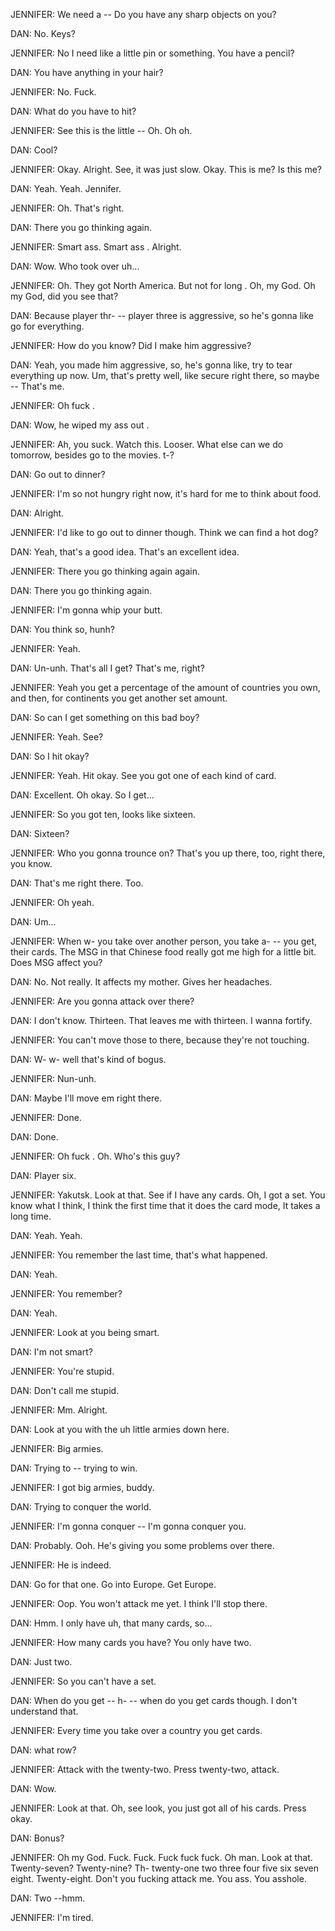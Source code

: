 JENNIFER: We need a --
	      Do you have any sharp objects on you?

DAN:  No. Keys?

JENNIFER:	No I need like a little pin or something. You have a pencil?

DAN:	You have anything in your hair?

JENNIFER: No. Fuck.

DAN:	What do you have to hit?

JENNIFER:	 See this is the little -- Oh. Oh oh.

DAN:	 Cool?

JENNIFER:	 Okay.
	Alright.
	See,
	it was just slow.
	Okay.
	This is me?
	Is this me?

DAN: Yeah.
	 Yeah.
	 Jennifer.

JENNIFER: Oh.
	     That's right.

DAN:	 There you go thinking again.

JENNIFER:	Smart ass. 
	Smart ass .
	Alright.

DAN:  Wow.
	  Who took over uh...

JENNIFER:	 Oh.
	They got North America.
	But not for long .
	Oh,
	my God. Oh my God,
	did you see that?

DAN: Because player thr- --
	 player three is aggressive,
	so he's gonna like go for everything.

JENNIFER: How do you know?
	Did I make him aggressive?

DAN: Yeah,
	you made him aggressive,
	so,
	he's gonna like,
	try to tear everything up now.
	Um,
	that's pretty well,
	like secure right there,
	so maybe --
	That's me.
	
JENNIFER:	Oh fuck .

DAN:	Wow,
	he wiped my ass out .


JENNIFER:	Ah,
	you suck.
	Watch this.
	Looser. What else can we do tomorrow, besides go to the movies.
	t-?

DAN:	 Go out to dinner?

JENNIFER: I'm so not hungry right now,
	it's hard for me to think about food.

DAN:	 Alright.

JENNIFER: I'd like to go out to dinner though.
	Think we can find a hot dog?

DAN: Yeah,
	that's a good idea.
	That's an excellent idea.

JENNIFER:	   There you go thinking again again.

DAN:	 There you go thinking again.

JENNIFER: I'm gonna whip your butt.

DAN:	You think so,
	hunh?

JENNIFER: Yeah.

DAN:	Un-unh. That's all I get? That's me,
	right?

JENNIFER:	Yeah you get a percentage of the amount of countries you own,
	and then,
	for continents you get another set amount.

DAN:  So can I get something on this bad boy?

JENNIFER:	  Yeah.
	 See?

DAN: So I hit okay?

JENNIFER:	Yeah.
	Hit okay. See you got one of each kind of card.

DAN:	     Excellent.
	Oh okay.
	So I get...

JENNIFER:	So you got ten,
	looks like sixteen.

DAN:	    Sixteen?

JENNIFER:	Who you gonna trounce on?
	That's you up there,
	too,
	right there,
	you know.

DAN: That's me right there.
	Too.

JENNIFER:	Oh yeah.

DAN:	Um...

JENNIFER:	When w- you take over another person,
	you take a- --
	you get,
	their cards. The MSG in that Chinese food really got me high for a little bit.
	Does MSG affect you?

DAN: No.
	Not really.
	It affects my mother.
	Gives her headaches.

JENNIFER:	Are you gonna attack over there?

DAN: I don't know.
	Thirteen.
	That leaves me with thirteen.
	 I wanna fortify.

JENNIFER: You can't move those to there,
	because they're not touching.

DAN:	W- w- well that's kind of bogus.

JENNIFER:	Nun-unh.

DAN:	    Maybe I'll move em right there.

JENNIFER:	Done.

DAN: Done.

JENNIFER:	Oh fuck . Oh. Who's this guy?

DAN:	Player six.

JENNIFER:	    Yakutsk.
	Look at that.
	See if I have any cards. Oh, I got a set.
	You know what I think,
	I think the first time that it does the card mode,
	It takes a long time.

DAN: Yeah.
	 Yeah.

JENNIFER:	You remember the last time,
	that's what happened.

DAN:	Yeah.

JENNIFER:	   You remember?

DAN:	 Yeah.

JENNIFER:	 Look at you being smart.

DAN:	I'm not smart?

JENNIFER:	 You're stupid.

DAN:	Don't call me stupid.

JENNIFER:	Mm.
Alright.

DAN:	Look at you with the uh little armies down here.

JENNIFER:	   Big armies.

DAN:	          Trying to --
	trying to win.

JENNIFER:	I got big armies,
	buddy.

DAN:	Trying to conquer the world.

JENNIFER:	 I'm gonna conquer --
	I'm gonna conquer you.

DAN: Probably. Ooh. He's giving you some problems over there.
	
JENNIFER:	 He is indeed.

DAN: Go for that one.
	 Go into Europe.
	 Get Europe.

JENNIFER:	Oop.
	 You won't attack me yet.
	 I think I'll stop there.

DAN: Hmm. I only have uh,
	 that many cards,
	so...
	
JENNIFER:	 How many cards you have?
	 You only have two.

DAN:	   Just two.

JENNIFER:	So you can't have a set.

DAN:	 When do you get --
	h- --
	when do you get cards though.
	I don't understand that.

JENNIFER:	Every time you take over a country you get cards.
	
DAN:	  what row?

JENNIFER:	  Attack with the twenty-two.
	Press twenty-two,
	attack.

DAN:	Wow.

JENNIFER:	Look at that. Oh,
	see look,
	you just got all of his cards. Press okay.

DAN:	Bonus?

JENNIFER:	Oh my God. Fuck. Fuck. Fuck fuck fuck.
	Oh man.
	Look at that.
	Twenty-seven?
	Twenty-nine?
	Th- twenty-one two three four five six seven eight.
	Twenty-eight.
	Don't you fucking attack me.
	You ass.
	You asshole.

DAN: Two --hmm.

JENNIFER: I'm tired.
